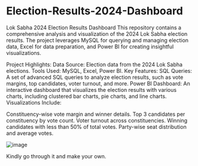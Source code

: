 # Election-Results-2024-Dashboard
Lok Sabha 2024 Election Results Dashboard
This repository contains a comprehensive analysis and visualization of the 2024 Lok Sabha election results. The project leverages MySQL for querying and managing election data, Excel for data preparation, and Power BI for creating insightful visualizations.

Project Highlights:
Data Source: Election data from the 2024 Lok Sabha elections.
Tools Used: MySQL, Excel, Power BI.
Key Features:
SQL Queries: A set of advanced SQL queries to analyze election results, such as vote margins, top candidates, voter turnout, and more.
Power BI Dashboard: An interactive dashboard that visualizes the election results with various charts, including clustered bar charts, pie charts, and line charts.
Visualizations Include:

Constituency-wise vote margin and winner details.
Top 3 candidates per constituency by vote count.
Voter turnout across constituencies.
Winning candidates with less than 50% of total votes.
Party-wise seat distribution and average votes.

![image](https://github.com/user-attachments/assets/0341fb73-1282-4a16-bb0d-4322a363734b)

Kindly go through it and make your own.

